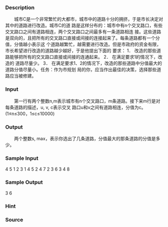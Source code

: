 
### Description
　　城市C是一个非常繁忙的大都市，城市中的道路十分的拥挤，于是市长决定对其中的道路进行改造。城市C的道
路是这样分布的：城市中有n个交叉路口，有些交叉路口之间有道路相连，两个交叉路口之间最多有一条道路相连
接。这些道路是双向的，且把所有的交叉路口直接或间接的连接起来了。每条道路都有一个分值，分值越小表示这
个道路越繁忙，越需要进行改造。但是市政府的资金有限，市长希望进行改造的道路越少越好，于是他提出下面的
要求： 1． 改造的那些道路能够把所有的交叉路口直接或间接的连通起来。 2． 在满足要求1的情况下，改造的
道路尽量少。 3． 在满足要求1、2的情况下，改造的那些道路中分值最大的道路分值尽量小。任务：作为市规划
局的你，应当作出最佳的决策，选择那些道路应当被修建。
### Input
　　第一行有两个整数n,m表示城市有n个交叉路口，m条道路。接下来m行是对每条道路的描述，u, v, c表示交叉
路口u和v之间有道路相连，分值为c。(1≤n≤300，1≤c≤10000)
### Output
　　两个整数s, max，表示你选出了几条道路，分值最大的那条道路的分值是多少。
### Sample Input
4 5
1 2 3
1 4 5
2 4 7
2 3 6
3 4 8

### Sample Output
3 6
### Hint

### Source
